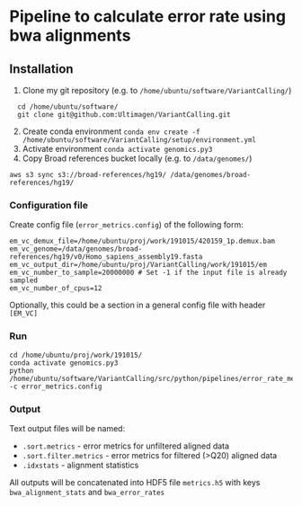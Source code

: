 # Pipeline to calculate error rate using bwa alignments

## Installation
1. Clone my git repository (e.g. to `/home/ubuntu/software/VariantCalling/`)
```
  cd /home/ubuntu/software/
  git clone git@github.com:Ultimagen/VariantCalling.git
```
2. Create conda environment `conda env create -f /home/ubuntu/software/VariantCalling/setup/environment.yml`
3. Activate environment `conda activate genomics.py3`
4. Copy Broad references bucket locally (e.g. to `/data/genomes/`)

`aws s3 sync s3://broad-references/hg19/ /data/genomes/broad-references/hg19/`



### Configuration file
Create config file (`error_metrics.config`) of the following form: 

```
em_vc_demux_file=/home/ubuntu/proj/work/191015/420159_1p.demux.bam
em_vc_genome=/data/genomes/broad-references/hg19/v0/Homo_sapiens_assembly19.fasta
em_vc_output_dir=/home/ubuntu/proj/VariantCalling/work/191015/em
em_vc_number_to_sample=20000000 # Set -1 if the input file is already sampled
em_vc_number_of_cpus=12
```

Optionally, this could be a section in a general config file with header 
`[EM_VC]`

### Run
```
cd /home/ubuntu/proj/work/191015/
conda activate genomics.py3
python /home/ubuntu/software/VariantCalling/src/python/pipelines/error_rate_metrics_pipeline.py -c error_metrics.config
```

### Output
Text output files will be named: 
 - `.sort.metrics` - error metrics for unfiltered aligned data
 - `.sort.filter.metrics` - error metrics for filtered (>Q20) aligned data
 - `.idxstats` - alignment statistics

All outputs will be concatenated into HDF5 file `metrics.h5` with keys `bwa_alignment_stats` and `bwa_error_rates`

